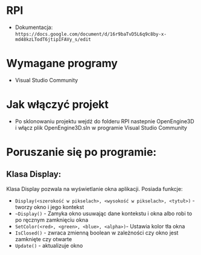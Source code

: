# RPI
* Dokumentacja: ``https://docs.google.com/document/d/16r9baTvD5L6q9c8by-x-md48kzLTodT6jtipIFAVy_s/edit``

# Wymagane programy
* Visual Studio Community
# Jak włączyć projekt
* Po sklonowaniu projektu wejdź do folderu RPI nastepnie OpenEngine3D i włącz plik OpenEngine3D.sln w programie Visual Studio Community

# Poruszanie się po programie:
## Klasa Display:
Klasa Display pozwala na wyświetlanie okna aplikacji.
Posiada funkcje:
* ``Display(<szerokość w pikselach>, <wysokość w pikselach>, <tytuł>)`` - tworzy okno i jego kontekst
* ``~Display()`` - Zamyka okno usuwając dane kontekstu i okna albo robi to po ręcznym zamknięciu okna
* ``SetColor(<red>, <green>, <blue>, <alpha>)``- Ustawia kolor tła okna
* ``IsClosed()`` - zwraca zmienną boolean w zależności czy okno jest zamknięte czy otwarte
* ``Update()`` - aktualizuje okno
